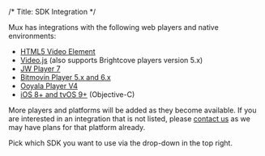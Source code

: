 /*
Title: SDK Integration
*/

Mux has integrations with the following web players and native environments:

* [HTML5 Video Element](video-element/getting-started)
* [Video.js](videojs/getting-started) (also supports Brightcove players version 5.x)
* [JW Player 7](jwplayer/getting-started)
* [Bitmovin Player 5.x and 6.x](bitmovin/getting-started)
* [Ooyala Player V4](ooyala/getting-started)
* [iOS 8+ and tvOS 9+](obj-c/getting-started) (Objective-C)

More players and platforms will be added as they become available. If you are interested in an integration that is not listed, please [contact us](https://mux.com/sales-contact) as we may have plans for that platform already.

Pick which SDK you want to use via the drop-down in the top right.
